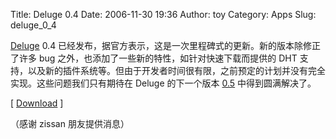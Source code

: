 Title: Deluge 0.4
Date: 2006-11-30 19:36
Author: toy
Category: Apps
Slug: deluge_0_4

[Deluge](http://www.deluge-torrent.org) 0.4
已经发布，据官方表示，这是一次里程碑式的更新。新的版本除修正了许多 bug
之外，也添加了一些新的特性，如针对快速下载而提供的 DHT
支持，以及新的插件系统等。但由于开发者时间很有限，之前预定的计划并没有完全实现。这些问题我们只有期待在
Deluge 的下一个版本
[0.5](http://deluge-torrent.org/trac/wiki/ZeroPointFive)
中得到圆满解决了。

[ [Download](http://deluge-torrent.org/trac/wiki/Downloads) ]

（感谢 zissan 朋友提供消息）
